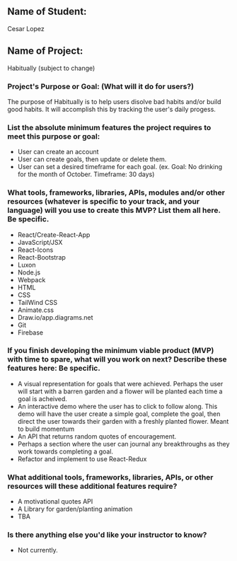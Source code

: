 ## Name of Student: 
Cesar Lopez

## Name of Project: 
Habitually (subject to change)

### Project's Purpose or Goal: (What will it do for users?)
The purpose of Habitually is to help users disolve bad habits and/or build good habits. It will accomplish this by tracking the user's daily progess. 

### List the absolute minimum features the project requires to meet this purpose or goal:
* User can create an account
* User can create goals, then update or delete them. 
* User can set a desired timeframe for each goal. (ex. Goal: No drinking for the month of October. Timeframe: 30 days)

### What tools, frameworks, libraries, APIs, modules and/or other resources (whatever is specific to your track, and your language) will you use to create this MVP? List them all here. Be specific.
* React/Create-React-App   
* JavaScript/JSX
* React-Icons
* React-Bootstrap
* Luxon
* Node.js
* Webpack
* HTML
* CSS
* TailWind CSS
* Animate.css
* Draw.io/app.diagrams.net
* Git
* Firebase

### If you finish developing the minimum viable product (MVP) with time to spare, what will you work on next? Describe these features here: Be specific.
* A visual representation for goals that were achieved. Perhaps the user will start with a barren garden and a flower will be planted each time a goal is acheived. 
* An interactive demo where the user has to click to follow along. This demo will have the user create a simple goal, complete the goal, then direct the user towards their garden with a freshly planted flower. Meant to build momentum
* An API that returns random quotes of encouragement. 
* Perhaps a section where the user can journal any breakthroughs as they work towards completing a goal. 
* Refactor and implement to use React-Redux

### What additional tools, frameworks, libraries, APIs, or other resources will these additional features require?
* A motivational quotes API
* A Library for garden/planting animation
* TBA

### Is there anything else you'd like your instructor to know?
* Not currently. 